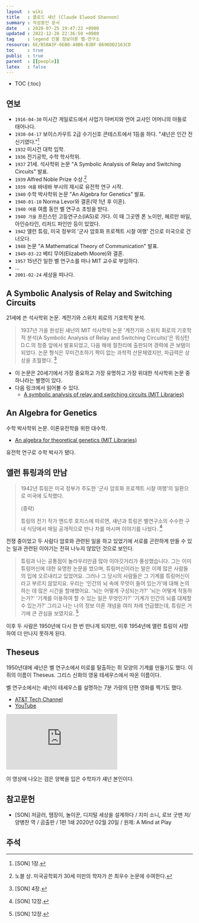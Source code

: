 ```yaml
---
layout  : wiki
title   : 클로드 섀넌 (Claude Elwood Shannon)
summary : 작성중인 문서
date    : 2020-07-25 19:47:22 +0900
updated : 2022-12-28 22:36:50 +0900
tag     : legend 인물 정보이론 벨-연구소
resource: 6E/B5BA3F-6EB0-48B6-B3BF-B696DD2163CD
toc     : true
public  : true
parent  : [[people]]
latex   : false
---
```

* TOC
{:toc}

## 연보

- `1916-04-30` 미시간 게일로드에서 사업가 아버지와 언어 교사인 어머니의 아들로 태어나다.
- `1930-04-17` 보이스카우트 2급 수기신호 콘테스트에서 1등을 하다. "섀넌은 인간 전신기였다."[^SON-1]
- `1932` 미시건 대학 입학.
- `1936` 전기공학, 수학 학사학위.
- `1937` 21세. 석사학위 논문 "A Symbolic Analysis of Relay and Switching Circuits" 발표.
- `1939` Alfred Noble Prize 수상.[^noble-prize]
- `1939 여름` 바네바 부시의 제시로 유전학 연구 시작.
- `1940` 수학 박사학위 논문 "An Algebra for Genetics" 발표.
- `1940-01-10` Norma Levor와 결혼(약 1년 후 이혼).
- `1940 여름` 여름 동안 벨 연구소 초빙을 받다.
- `1940 가을` 프린스턴 고등연구소(IAS)로 가다. 이 때 그곳엔 폰 노이만, 헤르만 바일, 아인슈타인, 리처드 파인만 등이 있었다.
- `1942` 앨런 튜링, 미국 정부의 '군사 암호화 프로젝트 시찰 여행' 건으로 미국으로 건너오다.
- `1948` 논문 "A Mathematical Theory of Communication" 발표.
- `1949-03-22` 베티 무어(Elizabeth Moore)와 결혼.
- `1957` 15년간 일한 벨 연구소를 떠나 MIT 교수로 부임하다.
- ...
- `2001-02-24` 세상을 떠나다.

## A Symbolic Analysis of Relay and Switching Circuits

21세에 쓴 석사학위 논문. 계전기와 스위치 회로의 기호학적 분석.

> 1937년 가을 완성된 섀넌의 MIT 석사학위 논문 '계전기와 스위치 회로의 기호학적 분석(A Symbolic Analysis of Relay and Switching Circuits)'은 워싱턴 D.C.의 청중 앞에서 발표되었고,
다음 해에 절찬리에 출판되어 경력에 큰 보탬이 되었다.
논문 형식은 무미건조하기 짝이 없는 과학적 산문체였지만, 파급력은 상상을 초월했다.
[^SON-4]

- 이 논문은 20세기에서 가장 중요하고 가장 유명하고 가장 위대한 석사학위 논문 중 하나라는 별명이 있다.
- 다음 링크에서 읽어볼 수 있다.
    - [A symbolic analysis of relay and switching circuits (MIT Libraries)]( https://dspace.mit.edu/handle/1721.1/11173 )

## An Algebra for Genetics

수학 박사학위 논문. 이론유전학을 위한 대수학.

- [An algebra for theoretical genetics (MIT Libraries)]( https://dspace.mit.edu/handle/1721.1/11174 )

유전학 연구로 수학 박사가 됐다.

## 앨런 튜링과의 만남

> 1942년 튜링은 미국 정부가 주도한 '군사 암호화 프로젝트 시찰 여행'의 일환으로 미국에 도착했다.
>
> (중략)
>
> 튜링의 전기 작가 앤드루 호지스에 따르면, 섀넌과 튜링은 벨연구소의 수수한 구내 식당에서 매일 공개적으로 만나 차를 마시며 이야기를 나눴다.
[^SON-12]

전쟁 중이었고 두 사람다 암호와 관련된 일을 하고 있었기에 서로를 곤란하게 만들 수 있는 일과 관련된 이야기는 전혀 나누지 않았던 것으로 보인다.

> 튜링과 나는 공통점이 놀라우리만큼 많아 이야깃거리가 풍성했습니다.
그는 이미 튜링머신에 대한 유명한 논문을 썼으며, 튜링머신이라는 말은 이제 많은 사람들의 입에 오르내리고 있었어요.
그러나 그 당시의 사람들은 그 기계를 튜링머신이라고 부르지 않았지요.
우리는 '인간의 뇌 속에 무엇이 들어 있는가'에 대해 논의하는 데 많은 시간을 할애했어요.
'뇌는 어떻게 구성되는가?' '뇌는 어떻게 작동하는가?' '기계를 이용하여 할 수 있는 일은 무엇인가?'
'기계가 인간의 뇌를 대체할 수 있는가?'
그리고 나는 나의 정보 이론 개념을 여러 차례 언급했는데, 튜링은 거기에 큰 관심을 보였지요.
[^SON-12]

이후 두 사람은 1950년에 다시 한 번 만나게 되지만, 이후 1954년에 앨런 튜링이 사망하여 더 만나지 못하게 된다.

## Theseus

1950년대에 섀넌은 벨 연구소에서 미로를 탈출하는 쥐 모양의 기계를 만들기도 했다. 이 쥐의 이름이 Theseus. 그리스 신화의 영웅 테세우스에서 따온 이름이다.

벨 연구소에서는 섀넌이 테세우스를 설명하는 7분 가량의 단편 영화를 찍기도 했다.

- [AT&T Tech Channel]( https://techchannel.att.com/play-video.cfm/2010/3/16/In-Their-Own-Words-Claude-Shannon-Demonstrates-Machine-Learning )
- [YouTube]( https://youtu.be/vPKkXibQXGA )

<iframe max-width="100%" height="auto" src="https://techchannel.att.com/embed/index?mediaID=10385&w=560&h=315" frameborder="0" allowfullscreen ></iframe>

이 영상에 나오는 검은 양복을 입은 수학자가 섀넌 본인이다.



## 참고문헌

- [SON] 저글러, 땜장이, 놀이꾼, 디지털 세상을 설계하다 / 지미 소니, 로브 굿맨 저/양병찬 역 / 곰출판 / 1판 1쇄 2020년 02월 20일 / 원제: A Mind at Play

## 주석

[^SON-1]: [SON] 1장.
[^SON-4]: [SON] 4장.
[^SON-12]: [SON] 12장.
[^noble-prize]: 노블 상. 미국공학회가 30세 미만의 학자가 쓴 최우수 논문에 수여한다.


